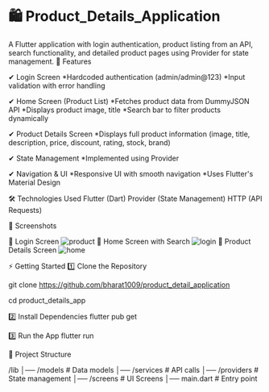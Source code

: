 # 🛍️ Product_Details_Application


A Flutter application with login authentication, product listing from an API, search functionality, and detailed product pages using Provider for state management.
📌 Features

✔ Login Screen
    *Hardcoded authentication (admin/admin@123)
    *Input validation with error handling

✔ Home Screen (Product List)
    *Fetches product data from DummyJSON API
    *Displays product image, title
    *Search bar to filter products dynamically

✔ Product Details Screen
    *Displays full product information (image, title, description, price, discount, rating, stock, brand)

✔ State Management
    *Implemented using Provider

✔ Navigation & UI
    *Responsive UI with smooth navigation
    *Uses Flutter's Material Design

🛠️ Technologies Used
    Flutter (Dart)
    Provider (State Management)
    HTTP (API Requests)

📸 Screenshots

🔹 Login Screen ![product](https://github.com/user-attachments/assets/c83c30ba-3c42-4576-a217-9709992b5073)
🔹 Home Screen with Search ![login](https://github.com/user-attachments/assets/814621eb-3dfb-4ba5-82a2-95f5ae88b4a8)
🔹 Product Details Screen ![home](https://github.com/user-attachments/assets/5fca443e-87af-4dfa-a4d8-ca614c031ea8)



⚡ Getting Started
1️⃣ Clone the Repository

git clone  https://github.com/bharat1009/product_detail_application

cd product_details_app

2️⃣ Install Dependencies
flutter pub get

3️⃣ Run the App
flutter run



📂 Project Structure

/lib
│── /models         # Data models
│── /services       # API calls
│── /providers      # State management
│── /screens        # UI Screens
│── main.dart       # Entry point
